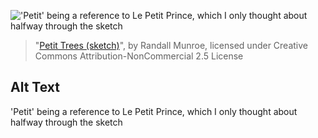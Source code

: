 !['Petit' being a reference to Le Petit Prince, which I only thought about halfway through the sketch](https://imgs.xkcd.com/comics/tree_cropped_(1).jpg)
> "[Petit Trees (sketch)](https://xkcd.com/2/)", by Randall Munroe, licensed under Creative Commons Attribution-NonCommercial 2.5 License

## Alt Text
'Petit' being a reference to Le Petit Prince, which I only thought about halfway through the sketch
